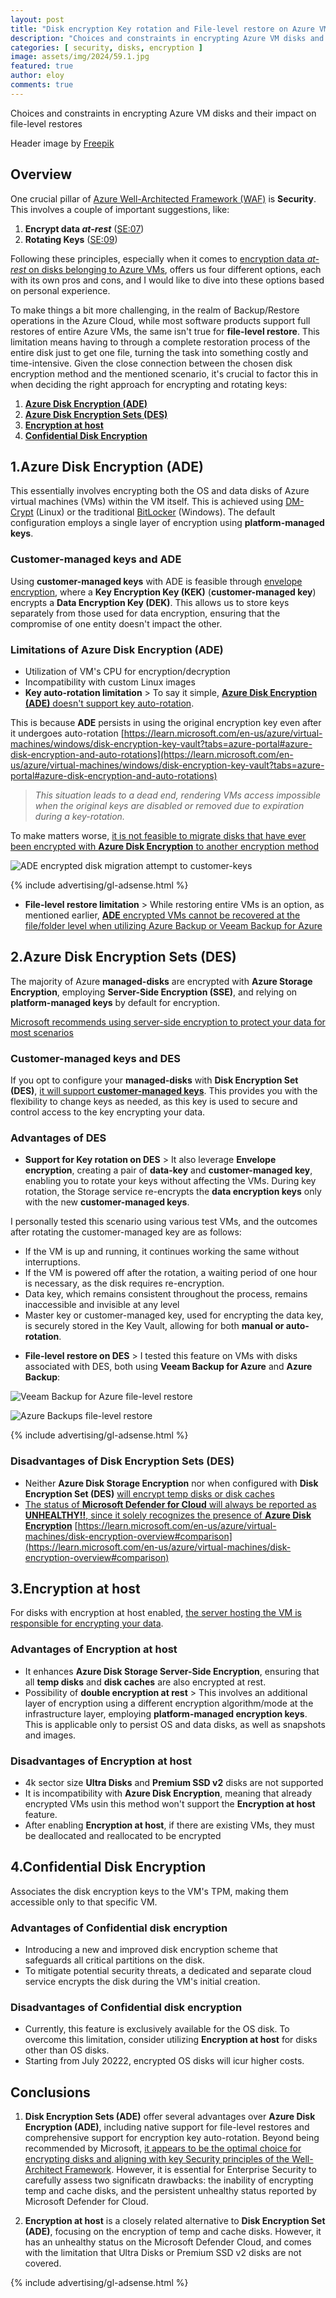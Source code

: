 ```yaml
---
layout: post
title: "Disk encryption Key rotation and File-level restore on Azure VMs"
description: "Choices and constraints in encrypting Azure VM disks and their impact on file-level restores"
categories: [ security, disks, encryption ]
image: assets/img/2024/59.1.jpg
featured: true
author: eloy
comments: true
---
```


Choices and constraints in encrypting Azure VM disks and their impact on file-level restores

Header image by <a href="https://www.freepik.com/free-photo/html-css-collage-concept-with-person_36295465.htm#query=encryption&position=7&from_view=keyword&track=sph&uuid=a4992635-350c-4f04-ab1d-9e86bd081767">Freepik</a>

## Overview

One crucial pillar of [Azure Well-Architected Framework (WAF)](https://learn.microsoft.com/en-us/azure/well-architected/) is **Security**. This involves a couple of important suggestions, like:

1. **Encrypt data *at-rest*** ([SE:07](https://learn.microsoft.com/en-us/azure/well-architected/security/encryption))
2. **Rotating Keys** ([SE:09](https://learn.microsoft.com/en-us/azure/well-architected/security/application-secrets))

Following these principles, especially when it comes to <ins>encryption data *at-rest* on disks belonging to Azure VMs</ins>, offers us four different options, each with its own pros and cons, and I would like to dive into these options based on personal experience.

To make things a bit more challenging, in the realm of Backup/Restore operations in the Azure Cloud, while most software products support full restores of entire Azure VMs, the same isn't true for **file-level restore**. This limitation means having to through a complete restoration process of the entire disk just to get one file, turning the task into something costly and time-intensive. Given the close connection between the chosen disk encryption method and the mentioned scenario, it's crucial to factor this in when deciding the right approach for encrypting and rotating keys:

1. [**Azure Disk Encryption (ADE)**](#1azure-disk-encryption-ade)
2. [**Azure Disk Encryption Sets (DES)**](#2azure-disk-encryption-sets-des)
3. [**Encryption at host**](#3encryption-at-host)
4. [**Confidential Disk Encryption**](#4confidential-disk-encryption)

## 1.Azure Disk Encryption (ADE)

This essentially involves encrypting both the OS and data disks of Azure virtual machines (VMs) within the VM itself. This is achieved using [DM-Crypt](https://wikipedia.org/wiki/Dm-crypt) (Linux) or the traditional [BitLocker](https://wikipedia.org/wiki/BitLocker) (Windows). The default configuration employs a single layer of encryption using **platform-managed keys**.

### Customer-managed keys and ADE

Using **customer-managed keys** with ADE is feasible through [envelope encryption](https://learn.microsoft.com/en-us/azure/security/fundamentals/encryption-atrest#envelope-encryption-with-a-key-hierarchy), where a **Key Encryption Key (KEK)** (**customer-managed key**) encrypts a **Data Encryption Key (DEK)**. This allows us to store keys separately from those used for data encryption, ensuring that the compromise of one entity doesn't impact the other.

### Limitations of Azure Disk Encryption (ADE)

* Utilization of VM's CPU for encryption/decryption
* Incompatibility with custom Linux images
* **Key auto-rotation limitation** > To say it simple, <ins>**Azure Disk Encryption (ADE)** doesn't support key auto-rotation</ins>.

This is because **ADE** persists in using the original encryption key even after it undergoes auto-rotation [https://learn.microsoft.com/en-us/azure/virtual-machines/windows/disk-encryption-key-vault?tabs=azure-portal#azure-disk-encryption-and-auto-rotations](https://learn.microsoft.com/en-us/azure/virtual-machines/windows/disk-encryption-key-vault?tabs=azure-portal#azure-disk-encryption-and-auto-rotations)

>*This situation leads to a dead end, rendering VMs access impossible when the original keys are disabled or removed due to expiration during a key-rotation.*

To make matters worse, <ins>it is not feasible to migrate disks that have ever been encrypted with **Azure Disk Encryption** to another encryption method</ins>

![ADE encrypted disk migration attempt to customer-keys]({{site.baseurl}}/assets/img/2023/59.2.png)

{% include advertising/gl-adsense.html %}

* **File-level restore limitation** > While restoring entire VMs is an option, as mentioned earlier, <ins>**ADE** encrypted VMs cannot be recovered at the file/folder level when utilizing [Azure Backup](https://learn.microsoft.com/en-us/azure/backup/backup-azure-vms-encryption#limitations) or [Veeam Backup for Azure](https://helpcenter.veeam.com/archive/vbazure/5a/guide/limitations.html#azure-disk-encryption-)</ins>

## 2.Azure Disk Encryption Sets (DES)

The majority of Azure **managed-disks** are encrypted with **Azure Storage Encryption**, employing **Server-Side Encryption (SSE)**, and relying on **platform-managed keys** by default for encryption.

[Microsoft recommends using server-side encryption to protect your data for most scenarios](https://learn.microsoft.com/en-us/azure/storage/common/storage-service-encryption)

### Customer-managed keys and DES

If you opt to configure your **managed-disks** with **Disk Encryption Set (DES)**, <ins>it will support **customer-managed keys**</ins>. This provides you with the flexibility to change keys as needed, as this key is used to secure and control access to the key encrypting your data.

### Advantages of DES

* **Support for Key rotation on DES** > It also leverage **Envelope encryption**, creating a pair of **data-key** and **customer-managed key**, enabling you to rotate your keys without affecting the VMs. During key rotation, the Storage service re-encrypts the **data encryption keys** only with the new **customer-managed keys**.

I personally tested this scenario using various test VMs, and the outcomes after rotating the customer-managed key are as follows:

- If the VM is up and running, it continues working the same without interruptions.
- If the VM is powered off after the rotation, a waiting period of one hour is necessary, as the disk requires re-encryption.
- Data key, which remains consistent throughout the process, remains inaccessible and invisible at any level
- Master key or customer-managed key, used for encrypting the data key, is securely stored in the Key Vault, allowing for both **manual or auto-rotation**.

* **File-level restore on DES** > I tested this feature on VMs with disks associated with DES, both using **Veeam Backup for Azure** and **Azure Backup**:

![Veeam Backup for Azure file-level restore]({{site.baseurl}}/assets/img/2023/59.3.png)

![Azure Backups file-level restore]({{site.baseurl}}/assets/img/2023/59.4.png)

{% include advertising/gl-adsense.html %}

### Disadvantages of Disk Encryption Sets (DES)

* Neither **Azure Disk Storage Encryption** nor when configured with **Disk Encryption Set (DES)** <ins>will encrypt temp disks or disk caches</ins>
* <ins>The status of **Microsoft Defender for Cloud** will always be reported as **UNHEALTHY!!**, since it solely recognizes the presence of **Azure Disk Encryption**</ins> [https://learn.microsoft.com/en-us/azure/virtual-machines/disk-encryption-overview#comparison](https://learn.microsoft.com/en-us/azure/virtual-machines/disk-encryption-overview#comparison)

## 3.Encryption at host

For disks with encryption at host enabled, <ins>the server hosting the VM is responsible for encrypting your data</ins>.

### Advantages of Encryption at host

* It enhances **Azure Disk Storage Server-Side Encryption**, ensuring that all **temp disks** and **disk caches** are also encrypted at rest. 
* Possibility of **double encryption at rest** > This involves an additional layer of encryption using a different encryption algorithm/mode at the infrastructure layer, employing **platform-managed encryption keys**. This is applicable only to persist OS and data disks, as well as snapshots and images.

### Disadvantages of Encryption at host

* 4k sector size **Ultra Disks** and **Premium SSD v2** disks are not supported
* It is incompatibility with **Azure Disk Encryption**, meaning that already encrypted VMs usin this method won't support the **Encryption at host** feature.
* After enabling **Encryption at host**, if there are existing VMs, they must be deallocated and reallocated to be encrypted

## 4.Confidential Disk Encryption

Associates the disk encryption keys to the VM's TPM, making them accessible only to that specific VM.

### Advantages of Confidential disk encryption

* Introducing a new and improved disk encryption scheme that safeguards all critical partitions on the disk.
* To mitigate potential security threats, a dedicated and separate cloud service encrypts the disk during the VM's initial creation.

### Disadvantages of Confidential disk encryption

* Currently, this feature is exclusively available for the OS disk. To overcome this limitation, consider utilizing **Encryption at host** for disks other than OS disks.
* Starting from July 20222, encrypted OS disks will icur higher costs.

## Conclusions

1. **Disk Encryption Sets (ADE)** offer several advantages over **Azure Disk Encryption (ADE)**, including native support for file-level restores and comprehensive support for encryption key auto-rotation. Beyond being recommended by Microsoft, <ins>it appears to be the optimal choice for encrypting disks and aligning with key Security principles of the Well-Architect Framework</ins>. However, it is essential for Enterprise Security to carefully assess two significatn drawbacks: the inability of encrypting temp and cache disks, and the persistent unhealthy status reported by Microsoft Defender for Cloud.

4. **Encryption at host** is a closely related alternative to **Disk Encryption Set (ADE)**, focusing on the encryption of temp and cache disks. However, it has an unhealthy status on the Microsoft Defender Cloud, and comes with the limitation that Ultra Disks or Premium SSD v2 disks are not covered.

{% include advertising/gl-adsense.html %}
